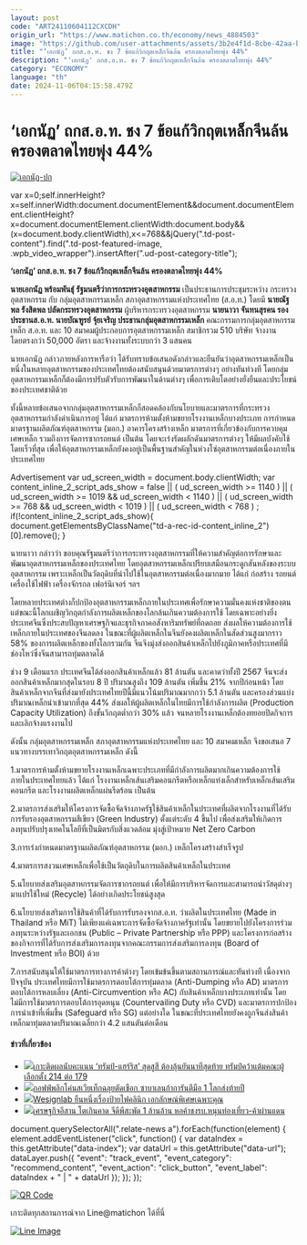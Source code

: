 ```yaml
---
layout: post
code: "ART24110604112CXCDH"
origin_url: "https://www.matichon.co.th/economy/news_4884503"
image: "https://github.com/user-attachments/assets/3b2e4f1d-8cbe-42aa-b513-98573f9c0e78"
title: "‘เอกนัฏ’ ถกส.อ.ท. ชง 7 ข้อแก้วิกฤตเหล็กจีนล้น ครองตลาดไทยพุ่ง 44%"
description: "'เอกนัฏ' ถกส.อ.ท. ชง 7 ข้อแก้วิกฤตเหล็กจีนล้น ครองตลาดไทยพุ่ง 44%"
category: "ECONOMY"
language: "th"
date: 2024-11-06T04:15:58.479Z
---
```


# ‘เอกนัฏ’ ถกส.อ.ท. ชง 7 ข้อแก้วิกฤตเหล็กจีนล้น ครองตลาดไทยพุ่ง 44%

[![](https://www.matichon.co.th/wp-content/uploads/2024/11/เอกนัฏ-ปก.jpg "เอกนัฏ-ปก")](https://www.matichon.co.th/wp-content/uploads/2024/11/เอกนัฏ-ปก.jpg)

var x=0;self.innerHeight?x=self.innerWidth:document.documentElement&&document.documentElement.clientHeight?x=document.documentElement.clientWidth:document.body&&(x=document.body.clientWidth),x<=768&&jQuery(".td-post-content").find(".td-post-featured-image, .wpb\_video\_wrapper").insertAfter(".ud-post-category-title");

**‘เอกนัฏ’ ถกส.อ.ท. ชง 7 ข้อแก้วิกฤตเหล็กจีนล้น ครองตลาดไทยพุ่ง 44%**

**นายเอกนัฏ พร้อมพันธุ์ รัฐมนตรีว่าการกระทรวงอุตสาหกรรม** เป็นประธานการประชุมระหว่าง กระทรวงอุตสาหกรรม กับ กลุ่มอุตสาหกรรมเหล็ก สภาอุตสาหกรรมแห่งประเทศไทย (ส.อ.ท.) โดยมี **นายณัฐพล รังสิตพล ปลัดกระทรวงอุตสาหกรรม** ผู้บริหารกระทรวงอุตสาหกรรม **นายนาวา จันทนสุรคน รองประธานส.อ.ท. นายบัณฑูรย์ จุ้ยเจริญ ประธานกลุ่มอุตสาหกรรมเหล็ก** คณะกรรมการกลุ่มอุตสาหกรรมเหล็ก ส.อ.ท. และ 10 สมาคมผู้ประกอบการอุตสาหกรรมเหล็ก สมาชิกรวม 510 บริษัท จ้างงานโดยตรงกว่า 50,000 อัตรา และจ้างงานทั้งระบบกว่า 3 แสนคน

นายเอกนัฏ กล่าวภายหลังการหารือว่า ได้รับทราบข้อเสนอดังกล่าวและยืนยันว่าอุตสาหกรรมเหล็กเป็นหนึ่งในหลายอุตสาหกรรมของประเทศไทยต้องสนับสนุนด้วยมาตรการต่างๆ อย่างทันท่วงที โดยกลุ่มอุตสาหกรรมเหล็กก็ต้องมีการปรับตัวรับการพัฒนาในด้านต่างๆ เพื่อการเติบโตอย่างยั่งยืนและประโยชน์ของประเทศชาติด้วย

ทั้งนี้หลายข้อเสนอจากกลุ่มอุตสาหกรรมเหล็กก็สอดคล้องกับนโยบายและมาตรการที่กระทรวงอุตสาหกรรมกำลังดำเนินการอยู่ ได้แก่ มาตรการห้ามตั้งห้ามขยายโรงงานเหล็กบางประเภท การกำหนดมาตรฐานผลิตภัณฑ์อุตสาหกรรม (มอก.) อาคารโครงสร้างเหล็ก มาตรการที่เกี่ยวข้องกับการควบคุมเศษเหล็ก รวมถึงการจัดการซากรถยนต์ เป็นต้น โดยจะเร่งรัดผลักดันมาตรการต่างๆ ให้มีผลบังคับใช้โดยเร็วที่สุด เพื่อให้อุตสาหกรรมเหล็กยังคงอยู่เป็นพื้นฐานสำคัญในห่วงโซ่อุตสาหกรรมต่อเนื่องภายในประเทศไทย

Advertisement var ud\_screen\_width = document.body.clientWidth; var content\_inline\_2\_script\_ads\_show = false || ( ud\_screen\_width >= 1140 ) || ( ud\_screen\_width >= 1019 && ud\_screen\_width < 1140 ) || ( ud\_screen\_width >= 768 && ud\_screen\_width < 1019 ) || ( ud\_screen\_width < 768 ) ; if(!content\_inline\_2\_script\_ads\_show){ document.getElementsByClassName("td-a-rec-id-content\_inline\_2")\[0\].remove(); }

นายนาวา กล่าวว่า ขอบคุณรัฐมนตรีว่าการกระทรวงอุตสาหกรรมที่ให้ความสำคัญต่อการรักษาและพัฒนาอุตสาหกรรมเหล็กของประเทศไทย โดยอุตสาหกรรมเหล็กเปรียบเสมือนกระดูกสันหลังของระบบอุตสาหกรรม เพราะเหล็กเป็นวัตถุดิบที่นำไปใช้ในอุตสาหกรรมต่อเนื่องมากมาย ได้แก่ ก่อสร้าง รถยนต์ เครื่องใช้ไฟฟ้า เครื่องจักรกล เฟอร์นิเจอร์ ฯลฯ

โดยหลายประเทศต่างก็ปกป้องอุตสาหกรรมเหล็กภายในประเทศเพื่อรักษาความมั่นคงแห่งชาติของตน แต่ขณะนี้โลกเผชิญวิกฤตกำลังการผลิตเหล็กของโลกล้นเกินความต้องการใช้ โดยเฉพาะอย่างยิ่ง ประเทศจีนซึ่งประสบปัญหาเศรษฐกิจและธุรกิจภาคอสังหาริมทรัพย์ที่ถดถอย ส่งผลให้ความต้องการใช้เหล็กภายในประเทศของจีนลดลง ในขณะที่ผู้ผลิตเหล็กในจีนยังคงผลิตเหล็กในสัดส่วนสูงมากราว 58% ของการผลิตเหล็กของทั้งโลกรวมกัน จีนจึงมุ่งส่งออกสินค้าเหล็กไปยังภูมิภาคหรือประเทศที่มีช่องโหว่ซึ่งจีนสามารถทุ่มตลาดได้

ช่วง 9 เดือนแรก ประเทศจีนได้ส่งออกสินค้าเหล็กแล้ว 81 ล้านตัน และคาดว่าทั้งปี 2567 จีนจะส่งออกสินค้าเหล็กมากสุดในรอบ 8 ปี ปริมาณสูงถึง 109 ล้านตัน เพิ่มขึ้น 21% จากปีก่อนหน้า โดยสินค้าเหล็กจากจีนที่ส่งมายังประเทศไทยปีนี้มีแนวโน้มปริมาณมากกว่า 5.1 ล้านตัน และครองส่วนแบ่งปริมาณเหล็กนำเข้ามากที่สุด 44% ส่งผลให้ผู้ผลิตเหล็กในไทยมีการใช้กำลังการผลิต (Production Capacity Utilization) ถึงขั้นวิกฤตต่ำกว่า 30% แล้ว จนหลายโรงงานเหล็กต้องทยอยปิดกิจการและเลิกจ้างแรงงานไป

ดังนั้น กลุ่มอุตสาหกรรมเหล็ก สภาอุตสาหกรรมแห่งประเทศไทย และ 10 สมาคมเหล็ก จึงขอเสนอ 7 แนวทางบรรเทาวิกฤตอุตสาหกรรมเหล็ก ดังนี้

1.มาตรการห้ามตั้งห้ามขยายโรงงานเหล็กเฉพาะประเภทที่มีกำลังการผลิตมากเกินความต้องการใช้ภายในประเทศไทยแล้ว ได้แก่ โรงงานเหล็กเส้นเสริมคอนกรีตหรือเหล็กแท่งเล็กสำหรับเหล็กเส้นเสริมคอนกรีต และโรงงานผลิตเหล็กแผ่นรีดร้อน เป็นต้น

2.มาตรการส่งเสริมให้โครงการจัดซื้อจัดจ้างภาครัฐใช้สินค้าเหล็กในประเทศที่ผลิตจากโรงงานที่ได้รับการรับรองอุตสาหกรรมสีเขียว (Green Industry) ตั้งแต่ระดับ 4 ขึ้นไป เพื่อส่งเสริมให้เกิดการลงทุนปรับปรุงเทคโนโลยีที่เป็นมิตรกับสิ่งแวดล้อม มุ่งสู่เป้าหมาย Net Zero Carbon

3.การเร่งกำหนดมาตรฐานผลิตภัณฑ์อุตสาหกรรม (มอก.) เหล็กโครงสร้างสำเร็จรูป

4.มาตรการสงวนเศษเหล็กเพื่อใช้เป็นวัตถุดิบในการผลิตสินค้าเหล็กในประเทศ

5.นโยบายส่งเสริมอุตสาหกรรมจัดการซากรถยนต์ เพื่อให้มีการบริหารจัดการและสามารถนำวัสดุต่างๆ มาแปรใช้ใหม่ (Recycle) ได้อย่างเกิดประโยชน์สูงสุด

6.นโยบายส่งเสริมการใช้สินค้าที่ได้รับการรับรองจากส.อ.ท. ว่าผลิตในประเทศไทย (Made in Thailand หรือ MiT) ไม่เพียงแค่เฉพาะการจัดซื้อจัดจ้างภาครัฐเท่านั้น โดยขยายไปยังโครงการร่วมลงทุนระหว่างรัฐและเอกชน (Public – Private Partnership หรือ PPP) และโครงการก่อสร้างของกิจการที่ได้รับการส่งเสริมการลงทุนจากคณะกรรมการส่งเสริมการลงทุน (Board of Investment หรือ BOI) ด้วย

7.การสนับสนุนให้ใช้มาตรการทางการค้าต่างๆ โดยเข้มข้นขึ้นตามสถานการณ์และทันท่วงที เนื่องจากปัจจุบัน ประเทศไทยมีการใช้มาตรการตอบโต้การทุ่มตลาด (Anti-Dumping หรือ AD) มาตรการตอบโต้การหลบเลี่ยง (Anti-Circumvention หรือ AC) กับสินค้าเหล็กบางประเภทเท่านั้น โดยไม่มีการใช้มาตรการตอบโต้การอุดหนุน (Countervailing Duty หรือ CVD) และมาตรการปกป้องการนำเข้าที่เพิ่มขึ้น (Safeguard หรือ SG) แต่อย่างใด ในขณะที่ประเทศไทยยังคงถูกจีนส่งสินค้าเหล็กมาทุ่มตลาดปริมาณเฉลี่ยกว่า 4.2 แสนตันต่อเดือน

#### ข่าวที่เกี่ยวข้อง

*   [![](https://www.matichon.co.th/wp-content/uploads/2024/11/dte.jpg)เกาะติดผลนับคะแนน ‘ทรัมป์-แฮร์ริส’ สุดสูสี ต้องลุ้นยันนาทีสุดท้าย ทรัมป์คว้าแต้มคณะผู้เลือกตั้ง 214 ต่อ 179](https://www.matichon.co.th/foreign/news_4884277)
*   [![](https://www.matichon.co.th/wp-content/uploads/2024/11/2024-11-05T170746Z_57634103_UP1EKB51BKX9N_RTRMADP_3_TENNIS-WTAFINALS.jpg)กอฟฟ์พลิกโค่นสเวียเท็กฉลุยตัดเชือก ซาบาเลนก้าการันตีมือ 1 โลกส่งท้ายปี](https://www.matichon.co.th/sport/sport-inter/news_4884195)
*   [![](https://www.matichon.co.th/wp-content/uploads/2024/11/11-1.png)Wesignlab ยืนหนึ่งเรื่องป้ายไฟคลินิก เอกลักษณ์พิเศษเฉพาะคุณ](https://www.matichon.co.th/publicize/news_4884522)
*   [![](https://www.matichon.co.th/wp-content/uploads/2024/11/เศรษฐกิจอีสาน54.jpg)เศรษฐกิจอีสาน โตเกินคาด จีดีพีสะพัด 1 ล้านล้าน หอค้าชงรบ.หนุนท่องเที่ยว-ค้าผ่านแดน](https://www.matichon.co.th/economy/news_4884376)

document.querySelectorAll(".relate-news a").forEach(function(element) { element.addEventListener("click", function() { var dataIndex = this.getAttribute("data-index"); var dataUrl = this.getAttribute("data-url"); dataLayer.push({ "event": "track\_event", "event\_category": "recommend\_content", "event\_action": "click\_button", "event\_label": dataIndex + " | " + dataUrl }); }); });

[![QR Code](https://www.matichon.co.th/wp-content/uploads/2023/07/wob1371z.jpg)](https://lin.ee/ht0nDxX)

เกาะติดทุกสถานการณ์จาก Line@matichon ได้ที่นี่

[![Line Image](https://www.matichon.co.th/wp-content/uploads/2023/07/th.png)](https://lin.ee/ht0nDxX)
